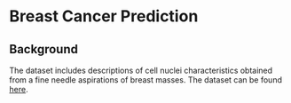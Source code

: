 # Breast Cancer Prediction
## Background
The dataset includes descriptions of cell nuclei characteristics obtained from a fine needle aspirations of breast masses. The dataset can be found [here](https://archive.ics.uci.edu/ml/datasets/Breast+Cancer+Wisconsin+%28Diagnostic%29).

